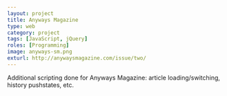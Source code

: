 ```yaml
---
layout: project
title: Anyways Magazine
type: web
category: project
tags: [JavaScript, jQuery]
roles: [Programming]
image: anyways-sm.png
exturl: http://anywaysmagazine.com/issue/two/
---
```

Additional scripting done for Anyways Magazine: article loading/switching, history pushstates, etc.